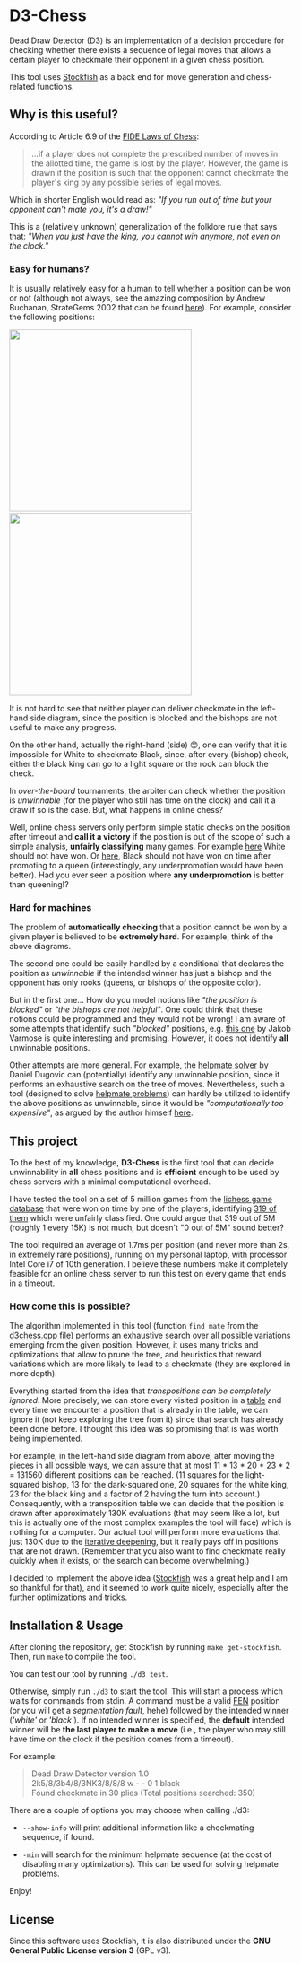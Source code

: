 # D3-Chess

Dead Draw Detector (D3) is an implementation of a decision procedure for checking whether
there exists a sequence of legal moves that allows a certain player to checkmate their
opponent in a given chess position.

This tool uses [Stockfish](https://github.com/official-stockfish/Stockfish) as a back end
for move generation and chess-related functions.

## Why is this useful?

According to Article 6.9 of the
[FIDE Laws of Chess](https://www.fide.com/FIDE/handbook/LawsOfChess.pdf):

> ...if a player does not complete the prescribed number of moves in the allotted time,
> the game is lost by the player. However, the game is drawn if the position is such that
> the opponent cannot checkmate the player's king by any possible series of legal moves.

Which in shorter English would read as:
*"If you run out of time but your opponent can't mate you, it's a draw!"*

This is a (relatively unknown) generalization of the folklore rule that says that:
*"When you just have the king, you cannot win anymore, not even on the clock."*

### Easy for humans?

It is usually relatively easy for a human to tell whether a position can be won or not
(although not always, see the amazing composition
by Andrew Buchanan, StrateGems 2002 that can be found
[here](https://chess.stackexchange.com/questions/22555/is-the-dead-position-problem-solvable)).
For example, consider the following positions:

<img src="https://miguel-ambrona.github.io/img/draw-bishops-432.png" width="325px">&nbsp;&nbsp;&nbsp;&nbsp;&nbsp;&nbsp;&nbsp;&nbsp;&nbsp;<img src="https://miguel-ambrona.github.io/img/bishop-vs-rook-432.png" width="325px">

It is not hard to see that neither player can deliver checkmate in the left-hand side diagram,
since the position is blocked and the bishops are not useful to make any progress.

On the other hand, actually the right-hand (side) :blush:, one can verify that it is impossible for
White to checkmate Black, since, after every (bishop) check, either the black king can go to a light
square or the rook can block the check.

In *over-the-board* tournaments, the arbiter can check whether the position is
*unwinnable* (for the player who still has time on the clock) and call it a draw
if so is the case. But, what happens in online chess?

Well, online chess servers only perform simple static checks on the position after timeout
and **call it a victory** if the position is out of the scope of such a simple analysis,
**unfairly classifying** many games.
For example [here](https://lichess.org/87JajHeg#99) White should not have won.
Or [here](https://lichess.org/PIL4PUtT#87), Black should not have won on time
after promoting to a queen (interestingly, any underpromotion would have been better).
Had you ever seen a position where **any underpromotion** is better than queening!?

### Hard for machines

The problem of **automatically checking** that a position cannot be won by a given player
is believed to be **extremely hard**. For example, think of the above diagrams.

The second one could be easily handled by a conditional that declares the position as
*unwinnable* if the intended winner has just a bishop and the opponent has only rooks
(queens, or bishops of the opposite color).

But in the first one... How do you model notions like *"the position is blocked"* or
*"the bishops are not helpful"*.
One could think that these notions could be programmed and they would not be wrong!
I am aware of some attempts that identify such *"blocked"* positions, e.g.
[this one](https://github.com/jakobvarmose/deadposition2) by Jakob Varmose is quite
interesting and promising.
However, it does not identify **all** unwinnable positions.

Other attempts are more general. For example, the
[helpmate solver](https://github.com/ddugovic/Stockfish/blob/master/src/types.h#L159)
by Daniel Dugovic can (potentially) identify any unwinnable position,
since it performs an exhaustive search on the tree of moves.
Nevertheless, such a tool (designed to solve [helpmate problems](https://en.wikipedia.org/wiki/Helpmate))
can hardly be utilized to identify the above positions as unwinnable,
since it would be *"computationally too expensive"*,
as argued by the author himself [here](https://github.com/ornicar/lila/issues/6804).

## This project

To the best of my knowledge, **D3-Chess** is the first tool that can decide unwinnability
in **all** chess positions and is **efficient** enough to be used by chess servers with a
minimal computational overhead.

I have tested the tool on a set of 5 million games from the
[lichess game database](https://database.lichess.org/) that
were won on time by one of the players, identifying
[319 of them](https://github.com/miguel-ambrona/D3-Chess/blob/main/examples/unfair.txt)
which were unfairly classified.
One could argue that 319 out of 5M (roughly 1 every 15K) is not much, but
doesn't "0 out of 5M" sound better?

The tool required an average of 1.7ms per position (and never more than 2s,
in extremely rare positions), running on my personal laptop, with processor
Intel Core i7 of 10th generation.
I believe these numbers make it completely feasible for an online chess server
to run this test on every game that ends in a timeout.

### How come this is possible?

The algorithm implemented in this tool (function ``find_mate``
from the [d3chess.cpp file](https://github.com/miguel-ambrona/D3-Chess/blob/main/d3chess.cpp))
performs an exhaustive search over
all possible variations emerging from the given position.
However, it uses many tricks and optimizations that allow to prune the tree,
and heuristics that reward variations
which are more likely to lead to a checkmate
(they are explored in more depth).

Everything started from the idea that *transpositions can be completely ignored*.
More precisely, we can store every visited position in a
[table](https://en.wikipedia.org/wiki/Transposition_table) and every time we
encounter a position that is already in the table, we can ignore it (not keep exploring
the tree from it) since that search has already been done before.
I thought this idea was so promising that is was worth being implemented.

For example, in the left-hand side diagram from above, after moving the pieces in
all possible ways, we can assure that at most 11 * 13 * 20 * 23 * 2 = 131560
different positions can be reached. (11 squares for the light-squared bishop, 13 for
the dark-squared one, 20 squares for the white king, 23 for the black king and
a factor of 2 having the turn into account.)
Consequently, with a transposition table we can decide that the position is drawn
after approximately 130K evaluations (that may seem like a lot, but this is actually one of
the most complex examples the tool will face) which is nothing for a computer.
Our actual tool will perform more evaluations that just 130K due to the
[iterative deepening](https://en.wikipedia.org/wiki/Iterative_deepening_depth-first_search),
but it really pays off in positions that are not drawn.
(Remember that you also want to find checkmate really quickly when it exists, or the search
can become overwhelming.)

I decided to implement the above idea ([Stockfish](https://github.com/official-stockfish/Stockfish)
was a great help and I am so thankful for that),
and it seemed to work quite nicely, especially after the further optimizations and tricks.


## Installation & Usage

After cloning the repository, get Stockfish by running ```make get-stockfish```.
Then, run ```make``` to compile the tool.

You can test our tool by running ```./d3 test```.

Otherwise, simply run ```./d3``` to start the tool.
This will start a process which waits for commands from stdin.
A command must be a valid [FEN](https://en.wikipedia.org/wiki/Forsyth%E2%80%93Edwards_Notation)
position (or you will get a *segmentation fault*, hehe)
followed by the intended winner (*'white'* or *'black'*).
If no intended winner is specified, the **default** intended winner will be
**the last player to make a move**
(i.e., the player who may still have time on the clock if the position comes from a timeout).

For example:

> Dead Draw Detector version 1.0<br>
> 2k5/8/3b4/8/3NK3/8/8/8 w - - 0 1 black<br>
> Found checkmate in 30 plies (Total positions searched: 350)

There are a couple of options you may choose when calling ./d3:

* ```--show-info``` will print additional information like a checkmating sequence, if found.

* ```-min``` will search for the minimum helpmate sequence (at the cost of disabling many
optimizations). This can be used for solving helpmate problems.

Enjoy!


## License

Since this software uses Stockfish, it is also distributed under the
**GNU General Public License version 3** (GPL v3).